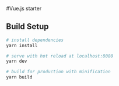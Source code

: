#Vue.js starter

## Build Setup

``` bash
# install dependencies
yarn install

# serve with hot reload at localhost:8080
yarn dev

# build for production with minification
yarn build
```